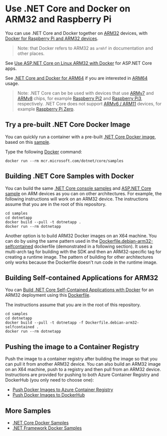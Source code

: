# Use .NET Core and Docker on ARM32 and Raspberry Pi

You can use .NET Core and Docker together on [ARM32](https://en.wikipedia.org/wiki/ARM_architecture) devices, with [Docker for Raspberry Pi and ARM32 devices](https://docs.docker.com/install/linux/docker-ce/debian).

> Note: that Docker refers to ARM32 as `armhf` in documentation and other places.

See [Use ASP.NET Core on Linux ARM32 with Docker](../aspnetapp/aspnetcore-docker-arm32.md) for ASP.NET Core apps.

See [.NET Core and Docker for ARM64](dotnet-docker-arm64.md) if you are interested in [ARM64](https://en.wikipedia.org/wiki/ARM64) usage.

> Note: .NET Core can be be used with devices that use [ARMv7](https://en.wikipedia.org/wiki/ARMv7) and [ARMv8](https://en.wikipedia.org/wiki/ARMv8) chips, for example [Raspberry Pi2](https://www.raspberrypi.org/products/raspberry-pi-2-model-b/) and [Raspberry Pi3](https://www.raspberrypi.org/products/raspberry-pi-3-model-b-plus/), respectively. .NET Core does not support [ARMv6 / ARM11](https://en.wikipedia.org/wiki/ARM11) devices, for example [Raspberry Pi Zero](https://www.raspberrypi.org/products/raspberry-pi-zero/).

## Try a pre-built .NET Core Docker Image

You can quickly run a container with a pre-built [.NET Core Docker image](https://hub.docker.com/_/microsoft-dotnet-core-samples/), based on this [sample](Dockerfile).

Type the following [Docker](https://www.docker.com/products/docker) command:

```console
docker run --rm mcr.microsoft.com/dotnet/core/samples
```

## Building .NET Core Samples with Docker

You can build the same [.NET Core console samples](README.md) and [ASP.NET Core sample](../aspnetapp/README.md) on ARM devices as you can on other architectures. For example, the following instructions will work on an ARM32 device. The instructions assume that you are in the root of this repository.

```console
cd samples
cd dotnetapp
docker build --pull -t dotnetapp .
docker run --rm dotnetapp
```

Another option is to build ARM32 Docker images on an X64 machine. You can do by using the same pattern used in the [Dockerfile.debian-arm32-selfcontained](Dockerfile.debian-arm32-selfcontained) dockerfile (demonstrated in a following section). It uses a multi-arch tag for building with the SDK and then an ARM32-specific tag for creating a runtime image. The pattern of building for other architectures only works because the Dockerfile doesn't run code in the runtime image.

## Building Self-contained Applications for ARM32

You can [Build .NET Core Self-Contained Applications with Docker](dotnet-docker-selfcontained.md) for an ARM32 deployment using this [Dockerfile](Dockerfile.debian-arm32-selfcontained).

The instructions assume that you are in the root of this repository.

```console
cd samples
cd dotnetapp
docker build --pull -t dotnetapp -f Dockerfile.debian-arm32-selfcontained .
docker run --rm dotnetapp
```

## Pushing the image to a Container Registry

Push the image to a container registry after building the image so that you can pull it from another ARM32 device. You can also build an ARM32 image on an X64 machine, push to a registry and then pull from an ARM32 device. Instructions are provided for pushing to both Azure Container Registry and DockerHub (you only need to choose one):

* [Push Docker Images to Azure Container Registry](push-image-to-acr.md)
* [Push Docker Images to DockerHub](push-image-to-dockerhub.md)

## More Samples

* [.NET Core Docker Samples](../README.md)
* [.NET Framework Docker Samples](https://github.com/microsoft/dotnet-framework-docker-samples/)
